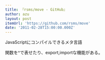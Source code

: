 ```yaml
---
title: 『rsms/move - GitHub』
author: azu
layout: post
itemUrl: 'https://github.com/rsms/move'
date: '2011-02-28T15:00:00.000Z'
---
```

JavaScriptにコンパイルできるメタ言語

関数を^で表せたり、export,importな機能がある。
